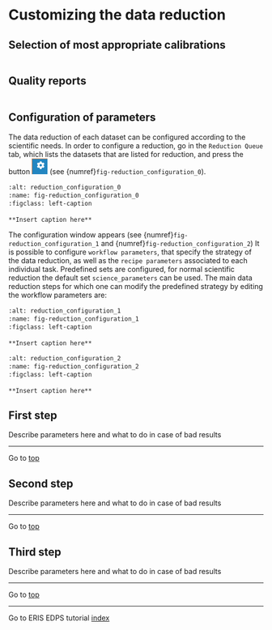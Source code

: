 # Customizing the data reduction  <a name="configuration"></a>

## Selection of most appropriate calibrations

```{include} ../common/appropriate_calibrations.md
```
## Quality reports
```{include} ../common/quality_plots.md
```
## Configuration of parameters

The data reduction of each dataset can be configured according to the scientific needs. In order to configure a
reduction, go in the `Reduction Queue` tab, which lists the datasets that are listed for reduction,
and press the button ![](../edpsgui/figures/configure_dataset.jpg) (see {numref}`fig-reduction_configuration_0`).

```{figure} figures/reduction_configuration_0.jpg
:alt: reduction_configuration_0
:name: fig-reduction_configuration_0
:figclass: left-caption

**Insert caption here**
```

The configuration window appears (see
{numref}`fig-reduction_configuration_1` and {numref}`fig-reduction_configuration_2`)
It is possible to configure `workflow parameters`, that specify the strategy of the data reduction, as well as the
`recipe parameters` associated to each individual task. Predefined sets are configured, for normal scientific reduction
the default set `science_parameters` can be used.
The main data reduction steps for which one can modify the predefined strategy by editing the workflow parameters are:

```{figure} figures/reduction_configuration_1.jpg
:alt: reduction_configuration_1
:name: fig-reduction_configuration_1
:figclass: left-caption

**Insert caption here**
```

```{figure} figures/reduction_configuration_2.jpg
:alt: reduction_configuration_2
:name: fig-reduction_configuration_2
:figclass: left-caption

**Insert caption here**

```



## First step <a name="first_step"> </a>

Describe parameters here and what to do in case of bad results


 ---
Go to [top](#configuration)


## Second step <a name="second_step"> </a>


Describe parameters here and what to do in case of bad results


 ---
Go to [top](#configuration)


## Third step <a name="third_step"> </a>

Describe parameters here and what to do in case of bad results


 ---
Go to [top](#configuration)

 ---
Go to ERIS EDPS tutorial [index](../eris/index)